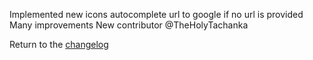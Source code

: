 Implemented new icons
autocomplete url to google if no url is provided
Many improvements
New contributor @TheHolyTachanka

Return to the [changelog](https://the-all-python-project.github.io/SimplePythonBrowser/changelog)